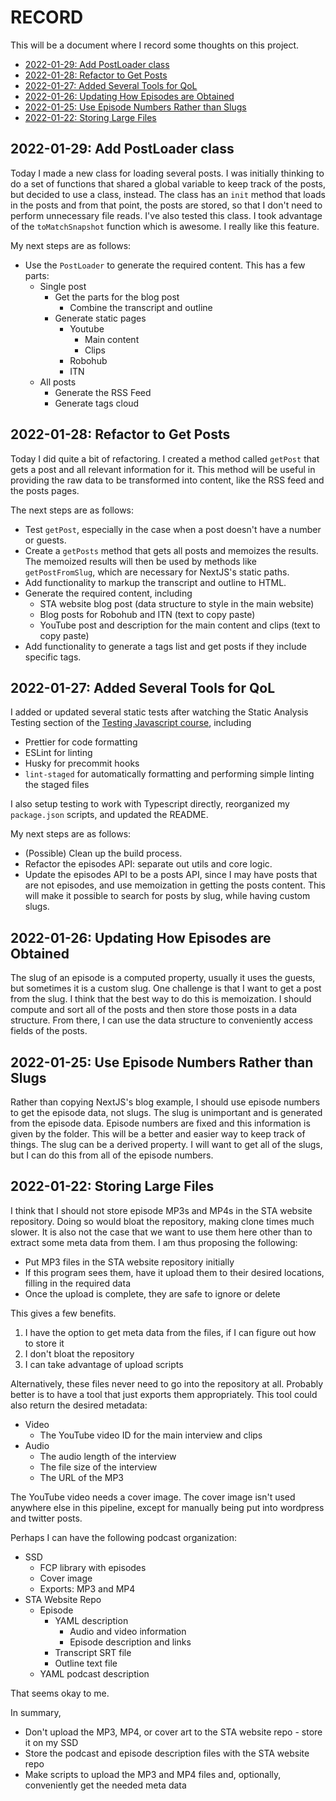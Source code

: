 # RECORD

This will be a document where I record some thoughts on this project.

- [2022-01-29: Add PostLoader class](#2022-01-29-add-postloader-class)
- [2022-01-28: Refactor to Get Posts](#2022-01-28-refactor-to-get-posts)
- [2022-01-27: Added Several Tools for QoL](#2022-01-27-added-several-tools-for-qol)
- [2022-01-26: Updating How Episodes are Obtained](#2022-01-26-updating-how-episodes-are-obtained)
- [2022-01-25: Use Episode Numbers Rather than Slugs](#2022-01-25-use-episode-numbers-rather-than-slugs)
- [2022-01-22: Storing Large Files](#2022-01-22-storing-large-files)

## 2022-01-29: Add PostLoader class

Today I made a new class for loading several posts.
I was initially thinking to do a set of functions that shared a global variable to keep track of the posts, but decided to use a class, instead.
The class has an `init` method that loads in the posts and from that point, the posts are stored, so that I don't need to perform unnecessary file reads.
I've also tested this class.
I took advantage of the `toMatchSnapshot` function which is awesome.
I really like this feature.

My next steps are as follows:

- Use the `PostLoader` to generate the required content. This has a few parts:
  - Single post
    - Get the parts for the blog post
      - Combine the transcript and outline
    - Generate static pages
      - Youtube
        - Main content
        - Clips
      - Robohub
      - ITN
  - All posts
    - Generate the RSS Feed
    - Generate tags cloud

## 2022-01-28: Refactor to Get Posts

Today I did quite a bit of refactoring.
I created a method called `getPost` that gets a post and all relevant information for it.
This method will be useful in providing the raw data to be transformed into content, like the RSS feed and the posts pages.

The next steps are as follows:

- Test `getPost`, especially in the case when a post doesn't have a number or guests.
- Create a `getPosts` method that gets all posts and memoizes the results. The memoized results will then be used by methods like `getPostFromSlug`, which are necessary for NextJS's static paths.
- Add functionality to markup the transcript and outline to HTML.
- Generate the required content, including
  - STA website blog post (data structure to style in the main website)
  - Blog posts for Robohub and ITN (text to copy paste)
  - YouTube post and description for the main content and clips (text to copy paste)
- Add functionality to generate a tags list and get posts if they include specific tags.

## 2022-01-27: Added Several Tools for QoL

I added or updated several static tests after watching the Static Analysis Testing section of the [Testing Javascript course](https://testingjavascript.com/), including

- Prettier for code formatting
- ESLint for linting
- Husky for precommit hooks
- `lint-staged` for automatically formatting and performing simple linting the staged files

I also setup testing to work with Typescript directly, reorganized my `package.json` scripts, and updated the README.

My next steps are as follows:

- (Possible) Clean up the build process.
- Refactor the episodes API: separate out utils and core logic.
- Update the episodes API to be a posts API, since I may have posts that are not episodes, and use memoization in getting the posts content. This will make it possible to search for posts by slug, while having custom slugs.

## 2022-01-26: Updating How Episodes are Obtained

The slug of an episode is a computed property, usually it uses the guests, but sometimes it is a custom slug.
One challenge is that I want to get a post from the slug.
I think that the best way to do this is memoization.
I should compute and sort all of the posts and then store those posts in a data structure.
From there, I can use the data structure to conveniently access fields of the posts.

## 2022-01-25: Use Episode Numbers Rather than Slugs

Rather than copying NextJS's blog example, I should use episode numbers to get the episode data, not slugs.
The slug is unimportant and is generated from the episode data.
Episode numbers are fixed and this information is given by the folder.
This will be a better and easier way to keep track of things.
The slug can be a derived property.
I will want to get all of the slugs, but I can do this from all of the episode numbers.

## 2022-01-22: Storing Large Files

I think that I should not store episode MP3s and MP4s in the STA website repository.
Doing so would bloat the repository, making clone times much slower.
It is also not the case that we want to use them here other than to extract some meta data from them.
I am thus proposing the following:

- Put MP3 files in the STA website repository initially
- If this program sees them, have it upload them to their desired locations, filling in the required data
- Once the upload is complete, they are safe to ignore or delete

This gives a few benefits.

1. I have the option to get meta data from the files, if I can figure out how to store it
2. I don't bloat the repository
3. I can take advantage of upload scripts

Alternatively, these files never need to go into the repository at all.
Probably better is to have a tool that just exports them appropriately.
This tool could also return the desired metadata:

- Video
  - The YouTube video ID for the main interview and clips
- Audio
  - The audio length of the interview
  - The file size of the interview
  - The URL of the MP3

The YouTube video needs a cover image.
The cover image isn't used anywhere else in this pipeline, except for manually being put into wordpress and twitter posts.

Perhaps I can have the following podcast organization:

- SSD
  - FCP library with episodes
  - Cover image
  - Exports: MP3 and MP4
- STA Website Repo
  - Episode
    - YAML description
      - Audio and video information
      - Episode description and links
    - Transcript SRT file
    - Outline text file
  - YAML podcast description

That seems okay to me.

In summary,

- Don't upload the MP3, MP4, or cover art to the STA website repo - store it on my SSD
- Store the podcast and episode description files with the STA website repo
- Make scripts to upload the MP3 and MP4 files and, optionally, conveniently get the needed meta data
